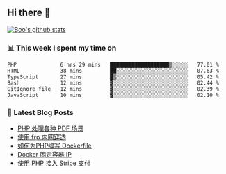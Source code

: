 ## Hi there 👋

[![Boo's github stats](https://github-readme-stats.vercel.app/api?username=0xAiKang)](https://github.com/anuraghazra/github-readme-stats)

<!-- [![Most Used Langs](https://github-readme-stats.vercel.app/api/top-langs/?username=0xAiKang)](https://github.com/anuraghazra/github-readme-stats) -->

### 📊 This week I spent my time on
<!--START_SECTION:waka-->

```text
PHP              6 hrs 29 mins   ███████████████████▒░░░░░   77.01 %
HTML             38 mins         ██░░░░░░░░░░░░░░░░░░░░░░░   07.63 %
TypeScript       27 mins         █▒░░░░░░░░░░░░░░░░░░░░░░░   05.42 %
Bash             12 mins         ▓░░░░░░░░░░░░░░░░░░░░░░░░   02.44 %
GitIgnore file   12 mins         ▓░░░░░░░░░░░░░░░░░░░░░░░░   02.39 %
JavaScript       10 mins         ▓░░░░░░░░░░░░░░░░░░░░░░░░   02.10 %
```

<!--END_SECTION:waka-->

### 📕 Latest Blog Posts
<!-- BLOG-POST-LIST:START -->
- [PHP 处理各种 PDF 场景](https://www.0x2beace.com/php-handles-various-pdf-scenarios/)
- [使用 frp 内网穿透](https://www.0x2beace.com/use-the-frp-intranet-to-penetrate/)
- [如何为PHP编写 Dockerfile](https://www.0x2beace.com/how-to-write-dockerfile-for-php/)
- [Docker 固定容器 IP](https://www.0x2beace.com/docker-fixed-container-ip/)
- [使用 PHP 接入 Stripe 支付](https://www.0x2beace.com/Using-PHP-to-access-Stripe-payment/)
<!-- BLOG-POST-LIST:END -->

